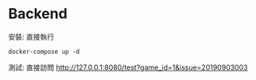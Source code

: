 # Backend
安裝:
直接執行

    docker-compose up -d 

測試:
  直接訪問 http://127.0.0.1:8080/test?game_id=1&issue=20190903003 



